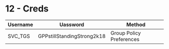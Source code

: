 # 12 - Creds

| Username |          Uassword          |          Method          |
| -------- | -------------------------- | ------------------------ |
| SVC_TGS  | GPPstillStandingStrong2k18 | Group Policy Preferences |
